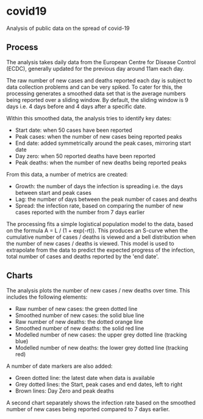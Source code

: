 # covid19
Analysis of public data on the spread of covid-19

## Process
The analysis takes daily data from the European Centre for Disease Control (ECDC), generally updated for the previous day around 11am each day.

The raw number of new cases and deaths reported each day is subject to data collection problems and can be very spiked. To cater for this, the processing generates a smoothed data set that is the average numbers being reported over a sliding window. By default, the sliding window is 9 days i.e. 4 days before and 4 days after a specific date.

Within this smoothed data, the analysis tries to identify key dates:
* Start date: when 50 cases have been reported
* Peak cases: when the number of new cases being reported peaks
* End date: added symmetrically around the peak cases, mirroring start date
* Day zero: when 50 reported deaths have been reported
* Peak deaths: when the number of new deaths being reported peaks

From this data, a number of metrics are created:
* Growth: the number of days the infection is spreading i.e. the days between start and peak cases
* Lag: the number of days between the peak number of cases and deaths
* Spread: the infection rate, based on comparing the number of new cases reported with the number from 7 days earlier

The processing fits a simple logistical population model to the data, based on the formula A = L / (1 + exp(-rt)). This produces an S-curve when the cumulative number of cases / deaths is viewed and a bell distribution when the number of new cases / deaths is viewed. This model is used to extrapolate from the data to predict the expected progress of the infection, total number of cases and deaths reported by the 'end date'.

## Charts
The analysis plots the number of new cases / new deaths over time. This includes the following elements:
* Raw number of new cases: the green dotted line
* Smoothed number of new cases: the solid blue line
* Raw number of new deaths: the dotted orange line
* Smoothed number of new deaths: the solid red line
* Modelled number of new cases: the upper grey dotted line (tracking blue)
* Modelled number of new deaths: the lower grey dotted line (tracking red)

A number of date markers are also added:
* Green dotted line: the latest date when data is available
* Grey dotted lines: the Start, peak cases and end dates, left to right
* Brown lines: Day Zero and peak deaths

A second chart separately shows the infection rate based on the smoothed number of new cases being reported compared to 7 days earlier.
